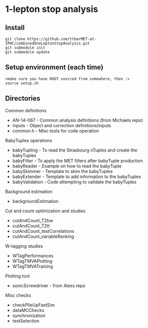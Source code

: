
1-lepton stop analysis
======================

Install
-------

    git clone https://github.com/ttbarMET-at-IPHC/combinedOneLeptonStopAnalysis.git
    git submodule init
    git submodule update

Setup environment (each time)
-----------------

    <make sure you have ROOT sourced from somewhere, then :>
    source setup.sh

Directories
-----------

Common definitions

 * AN-14-067 - Common analysis definitions (from Michaels repo)
 * inputs - Object and correction definitions/inputs 
 * common.h - Misc tools for code operation
    
BabyTuples operations

 * babyTupling - To read the Strasbourg nTuples and create the babyTuples
 * babyFilter - To apply the MET filters after babyTuple production
 * babyReader - Example on how to read the babyTuple
 * babySkimmer - Template to skim the babyTuples
 * babyExtender - Template to add information to the babyTuples
 * babyValidation - Code attempting to validate the babyTuples

Background estimation 

 * backgroundEstimation

Cut and count optimization and studies

 * cutAndCount_T2bw
 * cutAndCount_T2tt
 * cutAndCount_testCorrelations
 * cutAndCount_variableRanking

W-tagging studies

 * WTagPerformances
 * WTagTMVAPlotting
 * WTagTMVATraining

Plotting tool 

 * sonicScrewdriver - from Alexs repo

Misc checks

 * checkPileUpFastSim
 * dataMCChecks
 * synchronization
 * testSelection
    
